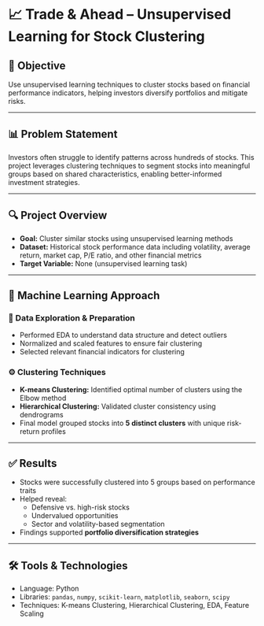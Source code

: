 # 📈 Trade & Ahead – Unsupervised Learning for Stock Clustering

## 🎯 Objective  
Use unsupervised learning techniques to cluster stocks based on financial performance indicators, helping investors diversify portfolios and mitigate risks.

---

## 📊 Problem Statement  
Investors often struggle to identify patterns across hundreds of stocks. This project leverages clustering techniques to segment stocks into meaningful groups based on shared characteristics, enabling better-informed investment strategies.

---

## 🔍 Project Overview  
- **Goal:** Cluster similar stocks using unsupervised learning methods  
- **Dataset:** Historical stock performance data including volatility, average return, market cap, P/E ratio, and other financial metrics  
- **Target Variable:** None (unsupervised learning task)

---

## 🧠 Machine Learning Approach  

### 🔧 Data Exploration & Preparation  
- Performed EDA to understand data structure and detect outliers  
- Normalized and scaled features to ensure fair clustering  
- Selected relevant financial indicators for clustering

### ⚙️ Clustering Techniques  
- **K-means Clustering:** Identified optimal number of clusters using the Elbow method  
- **Hierarchical Clustering:** Validated cluster consistency using dendrograms  
- Final model grouped stocks into **5 distinct clusters** with unique risk-return profiles

---

## ✅ Results  
- Stocks were successfully clustered into 5 groups based on performance traits  
- Helped reveal:
  - Defensive vs. high-risk stocks  
  - Undervalued opportunities  
  - Sector and volatility-based segmentation  
- Findings supported **portfolio diversification strategies**

---

## 🛠️ Tools & Technologies  
- Language: Python  
- Libraries: `pandas`, `numpy`, `scikit-learn`, `matplotlib`, `seaborn`, `scipy`  
- Techniques: K-means Clustering, Hierarchical Clustering, EDA, Feature Scaling
